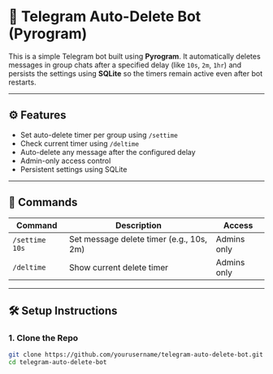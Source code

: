 # 🧹 Telegram Auto-Delete Bot (Pyrogram)

This is a simple Telegram bot built using **Pyrogram**. It automatically deletes messages in group chats after a specified delay (like `10s`, `2m`, `1hr`) and persists the settings using **SQLite** so the timers remain active even after bot restarts.

---

## ⚙️ Features

- Set auto-delete timer per group using `/settime`
- Check current timer using `/deltime`
- Auto-delete any message after the configured delay
- Admin-only access control
- Persistent settings using SQLite

---

## 🚀 Commands

| Command       | Description                                 | Access       |
|---------------|---------------------------------------------|--------------|
| `/settime 10s`| Set message delete timer (e.g., 10s, 2m)    | Admins only  |
| `/deltime`    | Show current delete timer                   | Admins only  |

---

## 🛠️ Setup Instructions

### 1. Clone the Repo

```bash
git clone https://github.com/yourusername/telegram-auto-delete-bot.git
cd telegram-auto-delete-bot
